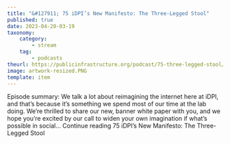 ```yaml
---
title: "&#127911; 75 iDPI’s New Manifesto: The Three-Legged Stool"
published: true
date: 2023-04-20-03-19
taxonomy:
    category:
        - stream
    tag:
        - podcasts
theurl: https://publicinfrastructure.org/podcast/75-three-legged-stool/
image: artwork-resized.PNG
template: item
---
```


Episode summary: We talk a lot about reimagining the internet here at iDPI, and that&rsquo;s because it&rsquo;s something we spend most of our time at the lab doing. We&rsquo;re thrilled to share our new, banner white paper with you, and we hope you&rsquo;re excited by our call to widen your own imagination if what&rsquo;s possible in social&hellip; Continue reading 75 iDPI&rsquo;s New Manifesto: The Three-Legged Stool
